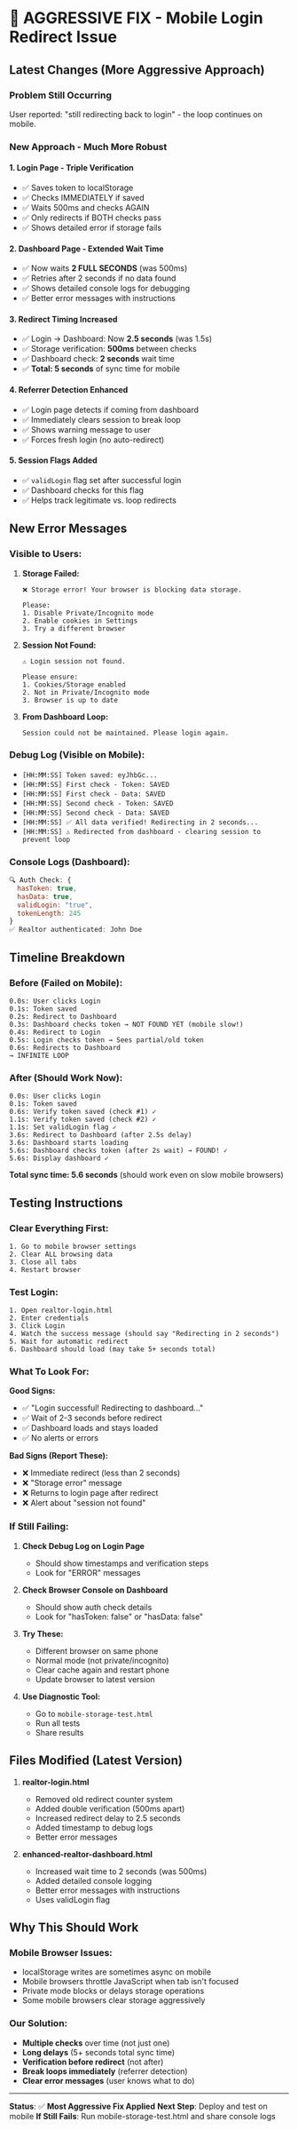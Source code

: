 # 🔧 AGGRESSIVE FIX - Mobile Login Redirect Issue

## Latest Changes (More Aggressive Approach)

### Problem Still Occurring
User reported: "still redirecting back to login" - the loop continues on mobile.

### New Approach - Much More Robust

#### 1. **Login Page - Triple Verification**
- ✅ Saves token to localStorage
- ✅ Checks IMMEDIATELY if saved
- ✅ Waits 500ms and checks AGAIN
- ✅ Only redirects if BOTH checks pass
- ✅ Shows detailed error if storage fails

#### 2. **Dashboard Page - Extended Wait Time**
- ✅ Now waits **2 FULL SECONDS** (was 500ms)
- ✅ Retries after 2 seconds if no data found
- ✅ Shows detailed console logs for debugging
- ✅ Better error messages with instructions

#### 3. **Redirect Timing Increased**
- ✅ Login → Dashboard: Now **2.5 seconds** (was 1.5s)
- ✅ Storage verification: **500ms** between checks
- ✅ Dashboard check: **2 seconds** wait time
- ✅ **Total: 5 seconds** of sync time for mobile

#### 4. **Referrer Detection Enhanced**
- ✅ Login page detects if coming from dashboard
- ✅ Immediately clears session to break loop
- ✅ Shows warning message to user
- ✅ Forces fresh login (no auto-redirect)

#### 5. **Session Flags Added**
- ✅ `validLogin` flag set after successful login
- ✅ Dashboard checks for this flag
- ✅ Helps track legitimate vs. loop redirects

## New Error Messages

### Visible to Users:
1. **Storage Failed:**
   ```
   ❌ Storage error! Your browser is blocking data storage.
   
   Please:
   1. Disable Private/Incognito mode
   2. Enable cookies in Settings
   3. Try a different browser
   ```

2. **Session Not Found:**
   ```
   ⚠️ Login session not found.
   
   Please ensure:
   1. Cookies/Storage enabled
   2. Not in Private/Incognito mode
   3. Browser is up to date
   ```

3. **From Dashboard Loop:**
   ```
   Session could not be maintained. Please login again.
   ```

### Debug Log (Visible on Mobile):
- `[HH:MM:SS] Token saved: eyJhbGc...`
- `[HH:MM:SS] First check - Token: SAVED`
- `[HH:MM:SS] First check - Data: SAVED`
- `[HH:MM:SS] Second check - Token: SAVED`
- `[HH:MM:SS] Second check - Data: SAVED`
- `[HH:MM:SS] ✅ All data verified! Redirecting in 2 seconds...`
- `[HH:MM:SS] ⚠️ Redirected from dashboard - clearing session to prevent loop`

### Console Logs (Dashboard):
```javascript
🔍 Auth Check: {
  hasToken: true,
  hasData: true,
  validLogin: "true",
  tokenLength: 245
}
✅ Realtor authenticated: John Doe
```

## Timeline Breakdown

### Before (Failed on Mobile):
```
0.0s: User clicks Login
0.1s: Token saved
0.2s: Redirect to Dashboard
0.3s: Dashboard checks token → NOT FOUND YET (mobile slow!)
0.4s: Redirect to Login
0.5s: Login checks token → Sees partial/old token
0.6s: Redirects to Dashboard
→ INFINITE LOOP
```

### After (Should Work Now):
```
0.0s: User clicks Login
0.1s: Token saved
0.6s: Verify token saved (check #1) ✓
1.1s: Verify token saved (check #2) ✓
1.1s: Set validLogin flag ✓
3.6s: Redirect to Dashboard (after 2.5s delay)
3.6s: Dashboard starts loading
5.6s: Dashboard checks token (after 2s wait) → FOUND! ✓
5.6s: Display dashboard ✓
```

**Total sync time: 5.6 seconds** (should work even on slow mobile browsers)

## Testing Instructions

### Clear Everything First:
```
1. Go to mobile browser settings
2. Clear ALL browsing data
3. Close all tabs
4. Restart browser
```

### Test Login:
```
1. Open realtor-login.html
2. Enter credentials
3. Click Login
4. Watch the success message (should say "Redirecting in 2 seconds")
5. Wait for automatic redirect
6. Dashboard should load (may take 5+ seconds total)
```

### What To Look For:

**Good Signs:**
- ✅ "Login successful! Redirecting to dashboard..."
- ✅ Wait of 2-3 seconds before redirect
- ✅ Dashboard loads and stays loaded
- ✅ No alerts or errors

**Bad Signs (Report These):**
- ❌ Immediate redirect (less than 2 seconds)
- ❌ "Storage error" message
- ❌ Returns to login page after redirect
- ❌ Alert about "session not found"

### If Still Failing:

1. **Check Debug Log on Login Page**
   - Should show timestamps and verification steps
   - Look for "ERROR" messages

2. **Check Browser Console on Dashboard**
   - Should show auth check details
   - Look for "hasToken: false" or "hasData: false"

3. **Try These:**
   - Different browser on same phone
   - Normal mode (not private/incognito)
   - Clear cache again and restart phone
   - Update browser to latest version

4. **Use Diagnostic Tool:**
   - Go to `mobile-storage-test.html`
   - Run all tests
   - Share results

## Files Modified (Latest Version)

1. **realtor-login.html**
   - Removed old redirect counter system
   - Added double verification (500ms apart)
   - Increased redirect delay to 2.5 seconds
   - Added timestamp to debug logs
   - Better error messages

2. **enhanced-realtor-dashboard.html**
   - Increased wait time to 2 seconds (was 500ms)
   - Added detailed console logging
   - Better error messages with instructions
   - Uses validLogin flag

## Why This Should Work

### Mobile Browser Issues:
- localStorage writes are sometimes async on mobile
- Mobile browsers throttle JavaScript when tab isn't focused
- Private mode blocks or delays storage operations
- Some mobile browsers clear storage aggressively

### Our Solution:
- **Multiple checks** over time (not just one)
- **Long delays** (5+ seconds total sync time)
- **Verification before redirect** (not after)
- **Break loops immediately** (referrer detection)
- **Clear error messages** (user knows what to do)

---

**Status**: ✅ **Most Aggressive Fix Applied**
**Next Step**: Deploy and test on mobile
**If Still Fails**: Run mobile-storage-test.html and share console logs
